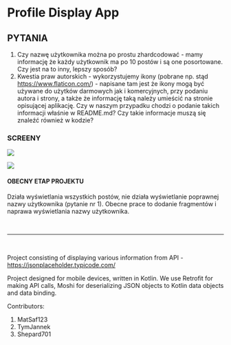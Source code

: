 # Profile Display App

## PYTANIA

1. Czy nazwę użytkownika można po prostu zhardcodować - mamy informację że każdy użytkownik ma po 10 postów i są one posortowane. Czy jest na to inny, lepszy sposób?
2. Kwestia praw autorskich - wykorzystujemy ikony (pobrane np. stąd https://www.flaticon.com/) - napisane tam jest że ikony mogą być używane do użytków darmowych jak i komercyjnych, przy podaniu autora i strony, a także że informację taką należy umieścić na stronie opisującej aplikację. Czy w naszym przypadku chodzi o podanie takich informacji właśnie w README.md? Czy takie informacje muszą się znaleźć również w kodzie?

### SCREENY
![](https://i.imgur.com/8292UfC.jpg )

![](https://i.imgur.com/VUXxYw7.jpg )


#### OBECNY ETAP PROJEKTU

Działa wyświetlania wszystkich postów, nie działa wyświetlanie poprawnej nazwy użytkownika (pytanie nr 1). Obecne prace to dodanie fragmentów i naprawa wyświetlania nazwy użytkownika.

<br /><hr /><br />


Project consisting of displaying various information from API - https://jsonplaceholder.typicode.com/

Project designed for mobile devices, written in Kotlin.
We use Retrofit for making API calls, Moshi for deserializing JSON objects to Kotlin data objects and data binding.

Contributors:
1. MatSaf123
2. TymJannek
3. Shepard701

